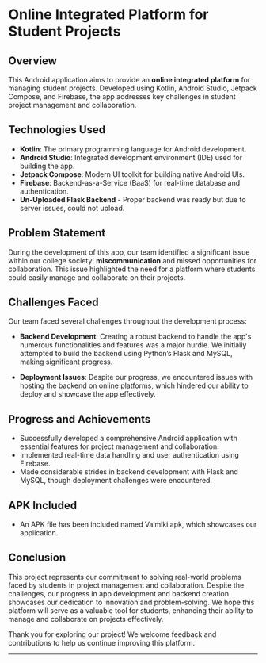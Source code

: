 # Online Integrated Platform for Student Projects

## Overview

This Android application aims to provide an **online integrated platform** for managing student projects. Developed using Kotlin, Android Studio, Jetpack Compose, and Firebase, the app addresses key challenges in student project management and collaboration.

## Technologies Used

- **Kotlin**: The primary programming language for Android development.
- **Android Studio**: Integrated development environment (IDE) used for building the app.
- **Jetpack Compose**: Modern UI toolkit for building native Android UIs.
- **Firebase**: Backend-as-a-Service (BaaS) for real-time database and authentication.
- **Un-Uploaded Flask Backend** - Proper backend was ready but due to server issues, could not upload.

## Problem Statement

During the development of this app, our team identified a significant issue within our college society: **miscommunication** and missed opportunities for collaboration. This issue highlighted the need for a platform where students could easily manage and collaborate on their projects.

## Challenges Faced

Our team faced several challenges throughout the development process:

- **Backend Development**: Creating a robust backend to handle the app's numerous functionalities and features was a major hurdle. We initially attempted to build the backend using Python’s Flask and MySQL, making significant progress.

- **Deployment Issues**: Despite our progress, we encountered issues with hosting the backend on online platforms, which hindered our ability to deploy and showcase the app effectively.

## Progress and Achievements

- Successfully developed a comprehensive Android application with essential features for project management and collaboration.
- Implemented real-time data handling and user authentication using Firebase.
- Made considerable strides in backend development with Flask and MySQL, though deployment challenges were encountered.

## APK Included
- An APK file has been included named Valmiki.apk, which showcases our application.
  
## Conclusion

This project represents our commitment to solving real-world problems faced by students in project management and collaboration. Despite the challenges, our progress in app development and backend creation showcases our dedication to innovation and problem-solving. We hope this platform will serve as a valuable tool for students, enhancing their ability to manage and collaborate on projects effectively.

Thank you for exploring our project! We welcome feedback and contributions to help us continue improving this platform.

---
